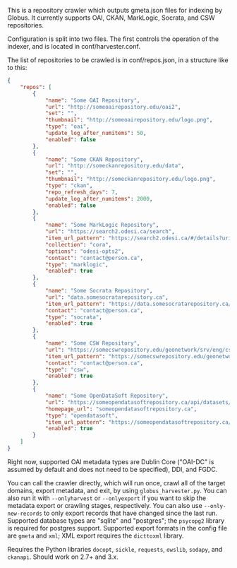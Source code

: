 This is a repository crawler which outputs gmeta.json files for indexing by Globus. It currently supports OAI, CKAN, MarkLogic, Socrata, and CSW repositories.

Configuration is split into two files. The first controls the operation of the indexer, and is located in conf/harvester.conf.

The list of repositories to be crawled is in conf/repos.json, in a structure like to this:

~~~~~~~~~~~~~~~~~~~~~~~~~~~~~~~~~~~~~~~~~~~~~~~~~~~~~~~~~~~~~~~~~~~~~~~~~~~ json
{
    "repos": [
        {
            "name": "Some OAI Repository",
            "url": "http://someoairepository.edu/oai2",
            "set": "",
            "thumbnail": "http://someoairepository.edu/logo.png",
            "type": "oai",
            "update_log_after_numitems": 50,
            "enabled": false
        },
        {
            "name": "Some CKAN Repository",
            "url": "http://someckanrepository.edu/data",
            "set": "",
            "thumbnail": "http://someckanrepository.edu/logo.png",
            "type": "ckan",
            "repo_refresh_days": 7,
            "update_log_after_numitems": 2000,
            "enabled": false
        },
        {
            "name": "Some MarkLogic Repository",
            "url": "https://search2.odesi.ca/search",
            "item_url_pattern": "https://search2.odesi.ca/#/details?uri=%2Fodesi%2F%id%",
            "collection": "cora",
            "options": "odesi-opts2",
            "contact": "contact@person.ca",
            "type": "marklogic",
            "enabled": true
        },
        {
            "name": "Some Socrata Repository",
            "url": "data.somesocratarepository.ca",
            "item_url_pattern": "https://data.somesocratarepository.ca/d/%id%",
            "contact": "contact@person.ca",
            "type": "socrata",
            "enabled": true
        },
        {
            "name": "Some CSW Repository",
            "url": "https://somecswrepository.edu/geonetwork/srv/eng/csw",
            "item_url_pattern": "https://somecswrepository.edu/geonetwork/srv/eng/catalog.search#/metadata/%id%",
            "contact": "contact@person.ca",
            "type": "csw",
            "enabled": true
        },
        {
            "name": "Some OpenDataSoft Repository",
            "url": "https://someopendatasoftrepository.ca/api/datasets/1.0/search",
            "homepage_url": "someopendatasoftrepository.ca",
            "type": "opendatasoft",
            "item_url_pattern": "https://someopendatasoftrepository.ca/explore/dataset/%id%",
            "enabled": true
        }
    ]
}
~~~~~~~~~~~~~~~~~~~~~~~~~~~~~~~~~~~~~~~~~~~~~~~~~~~~~~~~~~~~~~~~~~~~~~~~~~~~~~~~

Right now, supported OAI metadata types are Dublin Core ("OAI-DC" is assumed by default and does not need to be specified), DDI, and FGDC.

You can call the crawler directly, which will run once, crawl all of the target domains, export metadata, and exit, by using `globus_harvester.py`. You can also run it with `--onlyharvest` or `--onlyexport` if you want to skip the metadata export or crawling stages, respectively. You can also use `--only-new-records` to only export records that have changed since the last run. Supported database types are "sqlite" and "postgres"; the `psycopg2` library is required for postgres support. Supported export formats in the config file are `gmeta` and `xml`; XML export requires the `dicttoxml` library.

Requires the Python libraries `docopt`, `sickle`, `requests`, `owslib`, `sodapy`, and `ckanapi`. Should work on 2.7+ and 3.x.
